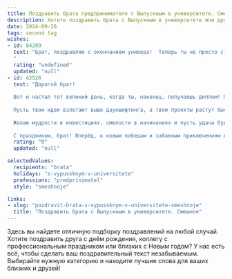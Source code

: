 ```yaml
---
title: Поздравить брата предпринимателя с Выпускным в университете. Смешное
description: Хотите поздравить брата с Выпускным в университете или другим праздником? Наш ИИ создаст незабываемое поздравление, а вы обязательно выделитесь среди других.  
date: 2024-09-26
tags: second tag
wishes:
- id: 84209
  text: "Брат, поздравляю с окончанием универа!  Теперь ты не просто студент, а дипломированный… предприниматель!  Надеюсь, твоя бизнес-империя будет строиться не на долгах, а на прибыли (хотя,  немного долгов в начале – это как специи в хорошем супе, добавляют остроты).  Желаю тебе море клиентов, океан денег и чтобы конкуренты завидовали тихо, себе под нос!  Пусть твой успех будет таким же головокружительным, как моя зависть к твоим новым возможностям!
  "
  rating: "undefined"
  updated: "null"
- id: 42526
  text: "Дорогой брат!
  
  Вот и настал тот великий день, когда ты, наконец, получаешь диплом! Поздравляю тебя с выпускным! Теперь ты официально стал дипломированным предпринимателем. Жди, дельцы и бизнесмены, к вам в город летит гений!
  
  Пусть твои идеи взлетают выше дауншифтинга, а твои проекты растут быстрее, чем я рос, когда ты прятал от меня свои игрушки. Надеюсь, ты уже приготовил портфель для своих миллиардов и запомнил: хороший бизнес-план — это не просто мечта, а с точки зрения бюджета — еще и не очень большая мечта!
  
  Желаю мудрости в инвестициях, смелости в начинаниях и пусть удача будет твоим лучшим партнером! А если что-то пойдёт не так, всегда помни: “Только дураки не ошибаются, а умные учатся на своих ошибках… и иногда на чужих!”
  
  С праздником, брат! Вперёд, к новым победам и забавным приключениям в мире бизнеса!"
  rating: "0"
  updated: "null"

selectedValues:
  recipients: "brata"
  holidays: "s-vypussknym-v-universitete"
  professions: "predprinimatel"
  style: "smeshnoje"

links:
- slug: "pozdravit-brata-s-vypussknym-v-universitete-smeshnoje"
  title: "Поздравить брата с Выпускным в университете. Смешное"
---
```


Здесь вы найдете отличную подборку поздравлений на любой случай. 
Хотите поздравить друга с днём рождения, коллегу с профессиональным праздником или близких с Новым годом? У нас есть всё, чтобы сделать ваш поздравительный текст незабываемым. Выбирайте нужную категорию и находите лучшие слова для ваших близких и друзей!

